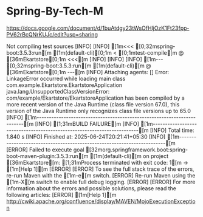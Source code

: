 # Spring-By-Tech-M
https://docs.google.com/document/d/1buAtdgy23tWsOfHljOzK1Ft23fpp-PV62rBcQNrKUJc/edit?usp=sharing


 Not compiling test sources
[INFO] 
[INFO] [1m<<< [0;32mspring-boot:3.5.3:run[m [1m(default-cli)[0;1m < [0;1mtest-compile[m @ [36mEkartstore[0;1m <<<[m
[INFO] 
[INFO] 
[INFO] [1m--- [0;32mspring-boot:3.5.3:run[m [1m(default-cli)[m @ [36mEkartstore[0;1m ---[m
[INFO] Attaching agents: []
Error: LinkageError occurred while loading main class com.example.Ekartstore.EkartstoreApplication
	java.lang.UnsupportedClassVersionError: com/example/Ekartstore/EkartstoreApplication has been compiled by a more recent version of the Java Runtime (class file version 67.0), this version of the Java Runtime only recognizes class file versions up to 65.0
[INFO] [1m------------------------------------------------------------------------[m
[INFO] [1;31mBUILD FAILURE[m
[INFO] [1m------------------------------------------------------------------------[m
[INFO] Total time:  1.840 s
[INFO] Finished at: 2025-06-24T20:21:41+05:30
[INFO] [1m------------------------------------------------------------------------[m
[ERROR] Failed to execute goal [32morg.springframework.boot:spring-boot-maven-plugin:3.5.3:run[m [1m(default-cli)[m on project [36mEkartstore[m: [1;31mProcess terminated with exit code: 1[m -> [1m[Help 1][m
[ERROR] 
[ERROR] To see the full stack trace of the errors, re-run Maven with the [1m-e[m switch.
[ERROR] Re-run Maven using the [1m-X[m switch to enable full debug logging.
[ERROR] 
[ERROR] For more information about the errors and possible solutions, please read the following articles:
[ERROR] [1m[Help 1][m http://cwiki.apache.org/confluence/display/MAVEN/MojoExecutionException
